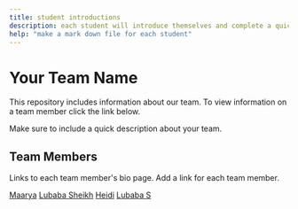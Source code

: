 ```yaml
---
title: student introductions
description: each student will introduce themselves and complete a quick bio
help: "make a mark down file for each student"
---
```


# Your Team Name

This repository includes information about our team. To view information on a team member click the link below.

Make sure to include a quick description about your team.

## Team Members

Links to each team member's bio page. Add a link for each team member.

[Maarya](/maarya.md)
[Lubaba Sheikh](/lubaba.md)
[Heidi](/Heidi.md)
[Lubaba S](/lubaba.md)
